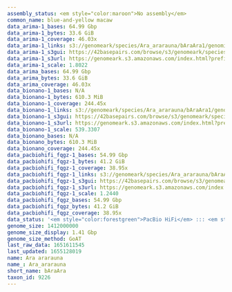 ```yaml
---
assembly_status: <em style="color:maroon">No assembly</em>
common_name: blue-and-yellow macaw
data_arima-1_bases: 64.99 Gbp
data_arima-1_bytes: 33.6 GiB
data_arima-1_coverage: 46.03x
data_arima-1_links: s3://genomeark/species/Ara_ararauna/bAraAra1/genomic_data/arima/<br>
data_arima-1_s3gui: https://42basepairs.com/browse/s3/genomeark/species/Ara_ararauna/bAraAra1/genomic_data/arima/
data_arima-1_s3url: https://genomeark.s3.amazonaws.com/index.html?prefix=species/Ara_ararauna/bAraAra1/genomic_data/arima/
data_arima-1_scale: 1.8022
data_arima_bases: 64.99 Gbp
data_arima_bytes: 33.6 GiB
data_arima_coverage: 46.03x
data_bionano-1_bases: N/A
data_bionano-1_bytes: 610.3 MiB
data_bionano-1_coverage: 244.45x
data_bionano-1_links: s3://genomeark/species/Ara_ararauna/bAraAra1/genomic_data/bionano/<br>
data_bionano-1_s3gui: https://42basepairs.com/browse/s3/genomeark/species/Ara_ararauna/bAraAra1/genomic_data/bionano/
data_bionano-1_s3url: https://genomeark.s3.amazonaws.com/index.html?prefix=species/Ara_ararauna/bAraAra1/genomic_data/bionano/
data_bionano-1_scale: 539.3307
data_bionano_bases: N/A
data_bionano_bytes: 610.3 MiB
data_bionano_coverage: 244.45x
data_pacbiohifi_fqgz-1_bases: 54.99 Gbp
data_pacbiohifi_fqgz-1_bytes: 41.2 GiB
data_pacbiohifi_fqgz-1_coverage: 38.95x
data_pacbiohifi_fqgz-1_links: s3://genomeark/species/Ara_ararauna/bAraAra1/genomic_data/pacbio_hifi/<br>
data_pacbiohifi_fqgz-1_s3gui: https://42basepairs.com/browse/s3/genomeark/species/Ara_ararauna/bAraAra1/genomic_data/pacbio_hifi/
data_pacbiohifi_fqgz-1_s3url: https://genomeark.s3.amazonaws.com/index.html?prefix=species/Ara_ararauna/bAraAra1/genomic_data/pacbio_hifi/
data_pacbiohifi_fqgz-1_scale: 1.2440
data_pacbiohifi_fqgz_bases: 54.99 Gbp
data_pacbiohifi_fqgz_bytes: 41.2 GiB
data_pacbiohifi_fqgz_coverage: 38.95x
data_status: '<em style="color:forestgreen">PacBio HiFi</em> ::: <em style="color:forestgreen">Arima</em>'
genome_size: 1412000000
genome_size_display: 1.41 Gbp
genome_size_method: GoAT
last_raw_data: 1651611545
last_updated: 1655128019
name: Ara ararauna
name_: Ara_ararauna
short_name: bAraAra
taxon_id: 9226
---
```

